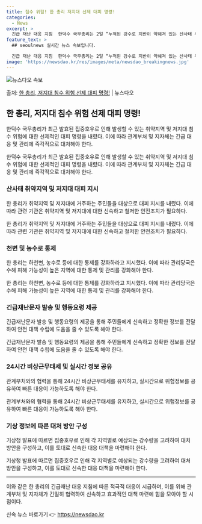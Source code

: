 ```yaml
---
title: 침수 위험! 한 총리 저지대 선제 대피 명령!
categories:
  - News
excerpt: >
  긴급 재난 대응 지침  한덕수 국무총리는 2일 “누적된 강수로 지반이 약해져 있는 산사태 취약지역은 물론, …
feature_text: >
  ## seoulnews 실시간 뉴스 속보입니다.

  긴급 재난 대응 지침  한덕수 국무총리는 2일 “누적된 강수로 지반이 약해져 있는 산사태 취약지역은 물론, …
image: 'https://newsdao.kr/res/images/meta/newsdao_breakingnews.jpg'
---
```


![뉴스다오 속보](https://newsdao.kr/res/images/meta/newsdao_breakingnews.jpg)

<p>출처: <a href="https://newsdao.kr/4546" rel="dofollow">한 총리, 저지대 침수 위험 선제 대피 명령!</a> | 뉴스다오</p>

<h2 data-ke-size="size26">한 총리, 저지대 침수 위험 선제 대피 명령!</h2>
한덕수 국무총리가 최근 발효된 집중호우로 인해 발생할 수 있는 취약지역 및 저지대 침수 위험에 대한 선제적인 대피 명령을 내렸다. 이에 따라 관계부처 및 지자체는 긴급 대응 및 관리에 즉각적으로 대처해야 한다.

<p data-ke-size="size16">한덕수 국무총리가 최근 발효된 집중호우로 인해 발생할 수 있는 취약지역 및 저지대 침수 위험에 대한 선제적인 대피 명령을 내렸다. 이에 따라 관계부처 및 지자체는 긴급 대응 및 관리에 즉각적으로 대처해야 한다.</p>

<h3><b>산사태 취약지역 및 저지대 대피 지시</b></h3>
한 총리가 취약지역 및 저지대에 거주하는 주민들을 대상으로 대피 지시를 내렸다. 이에 따라 관련 기관은 취약지역 및 저지대에 대한 신속하고 철저한 안전조치가 필요하다.

<p data-ke-size="size16">한 총리가 취약지역 및 저지대에 거주하는 주민들을 대상으로 대피 지시를 내렸다. 이에 따라 관련 기관은 취약지역 및 저지대에 대한 신속하고 철저한 안전조치가 필요하다.</p>

<h3><b>천변 및 농수로 통제</b></h3>
한 총리는 하천변, 농수로 등에 대한 통제를 강화하라고 지시했다. 이에 따라 관리당국은 수해 피해 가능성이 높은 지역에 대한 통제 및 관리를 강화해야 한다.

<p data-ke-size="size16">한 총리는 하천변, 농수로 등에 대한 통제를 강화하라고 지시했다. 이에 따라 관리당국은 수해 피해 가능성이 높은 지역에 대한 통제 및 관리를 강화해야 한다.</p>

<h3><b>긴급재난문자 발송 및 행동요령 제공</b></h3>
긴급재난문자 발송 및 행동요령의 제공을 통해 주민들에게 신속하고 정확한 정보를 전달하여 안전 대책 수립에 도움을 줄 수 있도록 해야 한다.

<p data-ke-size="size16">긴급재난문자 발송 및 행동요령의 제공을 통해 주민들에게 신속하고 정확한 정보를 전달하여 안전 대책 수립에 도움을 줄 수 있도록 해야 한다.</p>

<h3><b>24시간 비상근무태세 및 실시간 정보 공유</b></h3>
관계부처와의 협력을 통해 24시간 비상근무태세를 유지하고, 실시간으로 위험정보를 공유하여 빠른 대응이 가능하도록 해야 한다.

<p data-ke-size="size16">관계부처와의 협력을 통해 24시간 비상근무태세를 유지하고, 실시간으로 위험정보를 공유하여 빠른 대응이 가능하도록 해야 한다.</p>

<h3><b>기상 정보에 따른 대처 방안 구성</b></h3>
기상청 발표에 따르면 집중호우로 인해 각 지역별로 예상되는 강수량을 고려하여 대처 방안을 구성하고, 이를 토대로 신속한 대응 대책을 마련해야 한다.

<p data-ke-size="size16">기상청 발표에 따르면 집중호우로 인해 각 지역별로 예상되는 강수량을 고려하여 대처 방안을 구성하고, 이를 토대로 신속한 대응 대책을 마련해야 한다.</p>

<hr>

이와 같은 한 총리의 긴급재난 대응 지침에 따른 적극적 대응이 시급하며, 이를 위해 관계부처 및 지자체가 긴밀히 협력하여 신속하고 효과적인 대책 마련에 힘을 모아야 할 시점이다. 

신속 뉴스 바로가기 👉 <a href="https://newsdao.kr" rel="dofollow">https://newsdao.kr</a>


